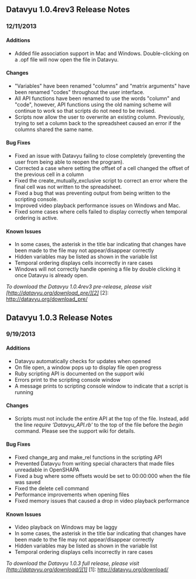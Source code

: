 ## Datavyu 1.0.4rev3 Release Notes
### 12/11/2013

#### Additions
* Added file association support in Mac and Windows. Double-clicking on a .opf file will now open the file in Datavyu.

#### Changes
* "Variables" have been renamed "columns" and "matrix arguments" have been renamed "codes" throughout the user interface.
* All API functions have been renamed to use the words "column" and "code", however, API functions using the old naming scheme will continue to work so that scripts do not need to be revised. 
* Scripts now allow the user to overwrite an existing column. Previously, trying to set a column back to the spreadsheet caused an error if the columns shared the same name. 

#### Bug Fixes
* Fixed an issue with Datavyu failing to close completely (preventing the user from being able to reopen the program). 
* Corrected a case where setting the offset of a cell changed the offset of the previous cell in a column
* Fixed the create\_mutually\_exclusive script to correct an error where the final cell was not written to the spreadsheet.
* Fixed a bug that was preventing output from being written to the scripting console.
* Improved video playback performance issues on Windows and Mac.
* Fixed some cases where cells failed to display correctly when temporal ordering is active.

#### Known Issues
  * In some cases, the asterisk in the title bar indicating that changes have been made to the file may not appear/disappear correctly
  * Hidden variables may be listed as shown in the variable list
  * Temporal ordering displays cells incorrectly in rare cases
  * Windows will not correctly handle opening a file by double clicking it once Datavyu is already open.

_To download the Datavyu 1.0.4rev3 pre-release, please visit 
[http://datavyu.org/download_pre/][2]_
[2]: http://datavyu.org/download_pre/
## Datavyu 1.0.3 Release Notes
### 9/19/2013

#### Additions
  * Datavyu automatically checks for updates when opened
  * On file open, a window pops up to display file open progress 
  * Ruby scripting API is documented on the support wiki
  * Errors print to the scripting console window
  * A message prints to scripting console window to indicate that a script is running

#### Changes
 * Scripts must not include the entire API at the top of the file. Instead, add the line _require ‘Datavyu\_API.rb'_ to the top of the file before the _begin_ command. Please see the support wiki for details.

#### Bug Fixes
  * Fixed change_arg and make_rel functions in the scripting API
  * Prevented Datavyu from writing special characters that made files unreadable in OpenSHAPA
  * Fixed a bug where some offsets would be set to 00:00:000 when the file was saved
  * Fixed the delete cell command
  * Performance improvements when opening files
  * Fixed memory issues that caused a drop in video playback performance

#### Known Issues
  * Video playback on Windows may be laggy
  * In some cases, the asterisk in the title bar indicating that changes have been made to the file may not appear/disappear correctly
  * Hidden variables may be listed as shown in the variable list
  * Temporal ordering displays cells incorrectly in rare cases

_To download the Datavyu 1.0.3 full release, please visit 
[http://datavyu.org/download/][1]_
 [1]: http://datavyu.org/download/
